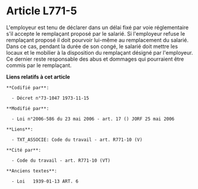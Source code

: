 # Article L771-5

L'employeur est tenu de déclarer dans un délai fixé par voie réglementaire s'il accepte le remplaçant proposé par le salarié.
Si l'employeur refuse le remplaçant proposé il doit pourvoir lui-même au remplacement du salarié. Dans ce cas, pendant la
durée de son congé, le salarié doit mettre les locaux et le mobilier à la disposition du remplaçant désigné par l'employeur.
Ce dernier reste responsable des abus et dommages qui pourraient être commis par le remplaçant.

**Liens relatifs à cet article**

	**Codifié par**:

	  - Décret n°73-1047 1973-11-15

	**Modifié par**:

	  - Loi n°2006-586 du 23 mai 2006 - art. 17 () JORF 25 mai 2006

	**Liens**:

	  - TXT_ASSOCIE: Code du travail - art. R771-10 (V)

	**Cité par**:

	  - Code du travail - art. R771-10 (VT)

	**Anciens textes**:

	  - Loi   1939-01-13 ART. 6
